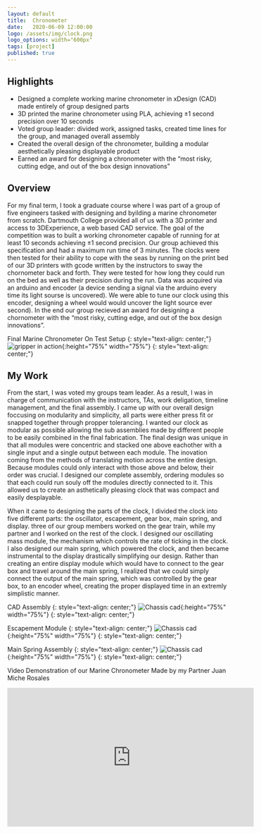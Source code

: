 ```yaml
---
layout: default
title:  Chronometer
date:   2020-06-09 12:00:00
logo: /assets/img/clock.png
logo_options: width="600px"
tags: [project]
published: true
---
```


## Highlights
- Designed a complete working marine chronometer in xDesign (CAD) made entirely of group designed parts
- 3D printed the marine chronometer using PLA, achieving ±1 second precision over 10 seconds
- Voted group leader: divided work, assigned tasks, created time lines for the group, and managed overall assembly
- Created the overall design of the chronometer, building a modular aesthetically pleasing displayable product
- Earned an award for designing a chronometer with the “most risky, cutting edge, and out of the box design innovations”


## Overview
For my final term, I took a graduate course where I was part of a group of five engineers tasked with designing and byilding
a marine chronometer from scratch. Dartmouth College provided all of us with a 3D printer and access to 3DExperience, a
web based CAD service. The goal of the competition was to built a working chronometer capable of running for at least 10 seconds
achieving ±1 second precision. Our group achieved this specification and had a maximum run time of 3 minutes.
The clocks were then tested for their ability to cope with the seas by running on the print 
bed of our 3D printers with gcode written by the instructors to sway the chornometer back and forth. They were tested for
how long they could run on the bed as well as their precision during the run. Data was acquired via an arduino and encoder 
(a device sending a signal via the arduino every time its light sourse is uncovered). We were able to tune our clock using 
this encoder, designing a wheel would would uncover the light source ever second). In the end our group recieved an award
for designing a chornometer with the “most risky, cutting edge, and out of the box design innovations”.


Final Marine Chronometer On Test Setup
{: style="text-align: center;"}
![gripper in action](/assets/img/clock.png){:height="75%" width="75%"}
{: style="text-align: center;"}

## My Work
From the start, I was voted my groups team leader. As a result, I was in charge of communication with the instructors, TAs,
work deligation, timeline management, and the final assembly. I came up with our overall design foccusing on modularity
and simplicity, all parts were either press fit or snapped together through propper tolerancing. I wanted our clock as modular
as possible allowing the sub assemblies made by different people to be easily combined in the final fabrication.
The final design was unique in that all modules were concentric and stacked one above eachother with a single input and
a single output between each module. The inovation coming from the methods of translating motion across the entire design. 
Because modules could only interact with those above and below, their order was crucial. I designed our complete assembly, 
ordering modules so that each could run souly off the modules directly connected to it. This allowed us to create an 
asthetically pleasing clock that was compact and easily desplayable.

When it came to designing the parts of the clock, I divided the clock into five different parts: the oscillator, 
escapement, gear box, main spring, and display. three of our group members worked on the gear train, while my partner and I worked on the rest of the clock. 
I designed our oscillating mass module, the mechanism which controls the rate of ticking in the clock. I also designed our 
main spring, which powered the clock, and then became instrumental to the display drastically simplifying our design. Rather 
than creating an entire display module which would have to connect to the gear box and travel around the main spring,
I realized that we could simply connect the output of the main spring, which was controlled by the gear box,
to an encoder wheel, creating the proper displayed time in an extremly simplistic manner. 

CAD Assembly
{: style="text-align: center;"}
![Chassis cad](/assets/img/assembly.png){:height="75%" width="75%"}
{: style="text-align: center;"}

Escapement Module
{: style="text-align: center;"}
![Chassis cad](/assets/img/oscillator.png){:height="75%" width="75%"}
{: style="text-align: center;"}

Main Spring Assembly
{: style="text-align: center;"}
![Chassis cad](/assets/img/spring.png){:height="75%" width="75%"}
{: style="text-align: center;"}

Video Demonstration of our Marine Chronometer Made by my Partner Juan Miche Rosales
<iframe width="560" height="315" src="https://www.youtube.com/embed/WmkQ7Sj34JA" frameborder="0" allow="accelerometer; autoplay; encrypted-media; gyroscope; picture-in-picture" allowfullscreen></iframe>
